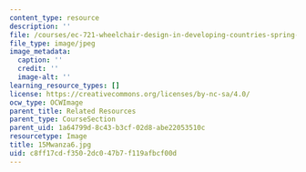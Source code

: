 ```yaml
---
content_type: resource
description: ''
file: /courses/ec-721-wheelchair-design-in-developing-countries-spring-2009/c8ff17cdf3502dc047b7f119afbcf00d_15Mwanza6.jpg
file_type: image/jpeg
image_metadata:
  caption: ''
  credit: ''
  image-alt: ''
learning_resource_types: []
license: https://creativecommons.org/licenses/by-nc-sa/4.0/
ocw_type: OCWImage
parent_title: Related Resources
parent_type: CourseSection
parent_uid: 1a64799d-8c43-b3cf-02d8-abe22053510c
resourcetype: Image
title: 15Mwanza6.jpg
uid: c8ff17cd-f350-2dc0-47b7-f119afbcf00d
---
```

